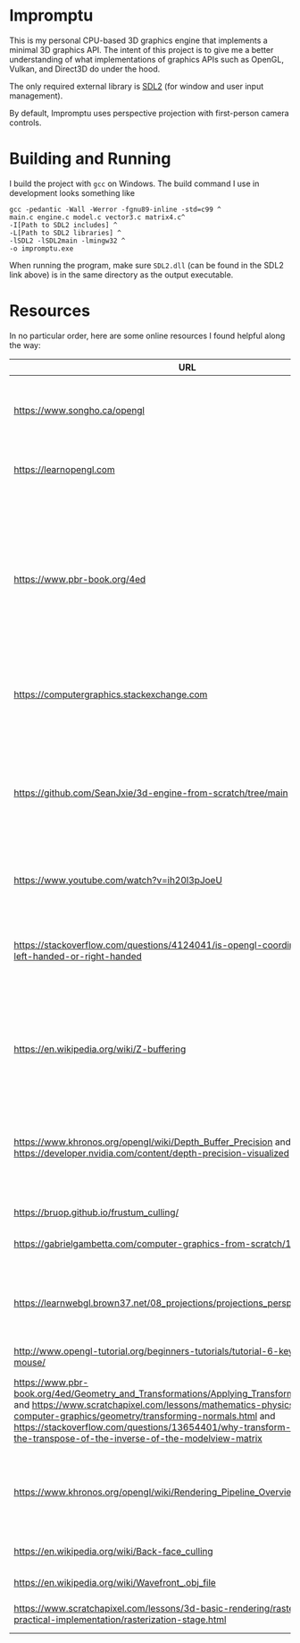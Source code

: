# Impromptu

This is my personal CPU-based 3D graphics engine that implements a minimal 3D graphics API. The intent of this project is to give me a better understanding of what implementations of graphics APIs such as OpenGL, Vulkan, and Direct3D do under the hood.

The only required external library is [SDL2](https://github.com/libsdl-org/SDL/releases) (for window and user input management).

By default, Impromptu uses perspective projection with first-person camera controls.

# Building and Running

I build the project with `gcc` on Windows. The build command I use in development looks something like

```
gcc -pedantic -Wall -Werror -fgnu89-inline -std=c99 ^
main.c engine.c model.c vector3.c matrix4.c^
-I[Path to SDL2 includes] ^
-L[Path to SDL2 libraries] ^
-lSDL2 -lSDL2main -lmingw32 ^
-o impromptu.exe 
```

When running the program, make sure `SDL2.dll` (can be found in the SDL2 link above) is in the same directory as the output executable.

# Resources
In no particular order, here are some online resources I found helpful along the way:

|URL|Description|
|-|-|
|https://www.songho.ca/opengl|Detailed (occasionally math-heavy) explanations of OpenGL concepts. |
|https://learnopengl.com|General overview of OpenGL concepts.|
|https://www.pbr-book.org/4ed|Although this book is on physically based rendering of images via raytracing, it is very rigorous in it's explanations of coordinate spaces and transformations for 3D rendering in general.|
|https://computergraphics.stackexchange.com|A forum with expert answers for all things computer graphics.|
|https://github.com/SeanJxie/3d-engine-from-scratch/tree/main|An old project of mine. I had next to no linear algebra experience. Everything's a mess. Impromptu is a reattempt of what I had desired to build back then.|
|https://www.youtube.com/watch?v=ih20l3pJoeU|Tutorial I followed for the project above|
|https://stackoverflow.com/questions/4124041/is-opengl-coordinate-system-left-handed-or-right-handed|SO question about OpenGL's coordinate handedness. Impromptu uses only left-handed coordinate systems.|
|https://en.wikipedia.org/wiki/Z-buffering|The Z-culling section explains how the reverse "painter's algorithm" can be used to optimize Z-culling.|
|https://www.khronos.org/opengl/wiki/Depth_Buffer_Precision and https://developer.nvidia.com/content/depth-precision-visualized|OpenGL wiki and Nvidia article on depth buffer imprecision (and suggestions to improve precision).|
|https://bruop.github.io/frustum_culling/|Article on frustrum culling.|
|https://gabrielgambetta.com/computer-graphics-from-scratch/11-clipping.html|Article on triangle clipping.|
|https://learnwebgl.brown37.net/08_projections/projections_perspective.html|Nice interactive demonstration and derivation of the perspective projection matrix.|
|http://www.opengl-tutorial.org/beginners-tutorials/tutorial-6-keyboard-and-mouse/|First-person controls.|
|https://www.pbr-book.org/4ed/Geometry_and_Transformations/Applying_Transformations#Normals and https://www.scratchapixel.com/lessons/mathematics-physics-for-computer-graphics/geometry/transforming-normals.html and https://stackoverflow.com/questions/13654401/why-transform-normals-with-the-transpose-of-the-inverse-of-the-modelview-matrix|Text on why normals can not be treated as direction vectors when applying transformations.|
|https://www.khronos.org/opengl/wiki/Rendering_Pipeline_Overview|OpenGL wiki on the rendering pipeline. Impromptu aims to perform small vital stages of the pipeline.|
|https://en.wikipedia.org/wiki/Back-face_culling|Rundown on back-face culling|
|https://en.wikipedia.org/wiki/Wavefront_.obj_file|OBJ file reference|
|https://www.scratchapixel.com/lessons/3d-basic-rendering/rasterization-practical-implementation/rasterization-stage.html| A triangle rastization algorithm.|